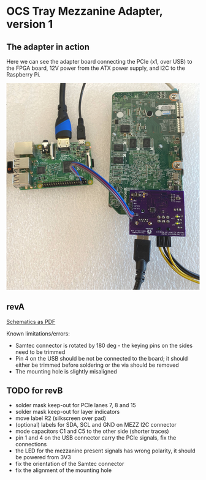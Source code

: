 # OCS Tray Mezzanine Adapter, version 1

## The adapter in action

Here we can see the adapter board connecting the PCIe (x1, over USB) to the FPGA
board, 12V power from the ATX power supply, and I2C to the Raspberry Pi.

![OTMA in action](docs/otma_in_action.jpg)

## revA

[Schematics as PDF](production/revA/ocp-tray-mezzanine-adapter-v1-revA.pdf)

Known limitations/errors:

  * Samtec connector is rotated by 180 deg - the keying pins on the sides need
    to be trimmed
  * Pin 4 on the USB should be not be connected to the board; it should either
    be trimmed before soldering or the via should be removed
  * The mounting hole is slightly misaligned

## TODO for revB

  * solder mask keep-out for PCIe lanes 7, 8 and 15
  * solder mask keep-out for layer indicators
  * move label R2 (silkscreen over pad)
  * (optional) labels for SDA, SCL and GND on MEZZ I2C connector
  * mode capacitors C1 and C5 to the other side (shorter traces)
  * pin 1 and 4 on the USB connector carry the PCIe signals, fix the connections
  * the LED for the mezzanine present signals has wrong polarity, it should be
    powered from 3V3
  * fix the orientation of the Samtec connector
  * fix the alignment of the mounting hole
